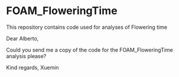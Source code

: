 # FOAM_FloweringTime
This repository contains code used for analyses of Flowering time 

Dear Alberto,

Could you send me a copy of the code for the FOAM_FloweringTime analysis please?

Kind regards,
Xuemin
